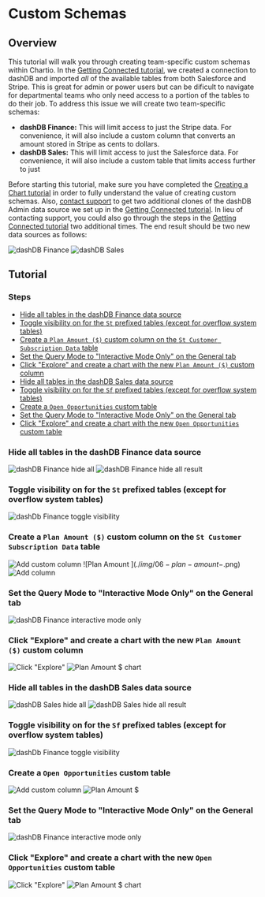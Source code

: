 # Custom Schemas


## Overview
This tutorial will walk you through creating team-specific custom schemas within Chartio. In the
[Getting Connected tutorial](../getting-connected/README.md), we created a connection to dashDB and
imported *all* of the available tables from both Salesforce and Stripe. This is great for admin or
power users but can be dificult to navigate for departmental teams who only need access to a portion
of the tables to do their job. To address this issue we will create two team-specific schemas:

- **dashDB Finance:** This will limit access to just the Stripe data. For convenience, it will also
                      include a custom column that converts an amount stored in Stripe as cents to
                      dollars.
- **dashDB Sales:** This will limit access to just the Salesforce data. For convenience, it will
                    also include a custom table that limits access further to just

Before starting this tutorial, make sure you have completed the
[Creating a Chart tutorial](../creating-a-chart/README.md) in order to fully understand the value of
creating custom schemas. Also, [contact support](../support/README.md) to get two additional clones
of the dashDB Admin data source we set up in the
[Getting Connected tutorial](../getting-connected/README.md). In lieu of contacting support, you
could also go through the steps in the [Getting Connected tutorial](../getting-connected/README.md)
two additional times. The end result should be two new data sources as follows:

![dashDB Finance](./img/00-dashdb-finance.png)
![dashDB Sales](./img/01-dashdb-sales.png)


## Tutorial

### Steps
- [Hide all tables in the dashDB Finance data source](#hide-all-tables-in-the-dashdb-finance-data-source)
- [Toggle visibility on for the `St` prefixed tables (except for overflow system tables)](#toggle-visibility-on-for-the-st-prefixed-tables-except-for-overflow-system-tables)
- [Create a `Plan Amount ($)` custom column on the `St Customer Subscription Data` table](#create-a-plan-amount--custom-column-on-the-st-customer-subscription-data-table)
- [Set the Query Mode to "Interactive Mode Only" on the General tab](#set-the-query-mode-to-interactive-mode-only-on-the-general-tab)
- [Click "Explore" and create a chart with the new `Plan Amount ($)` custom column](#click-explore-and-create-a-chart-with-the-new-plan-amount--custom-column)
- [Hide all tables in the dashDB Sales data source](#hide-all-tables-in-the-dashdb-sales-data-source)
- [Toggle visibility on for the `Sf` prefixed tables (except for overflow system tables)](#toggle-visibility-on-for-the-sf-prefixed-tables-except-for-overflow-system-tables)
- [Create a `Open Opportunities` custom table](#create-a-open-opportunities-custom-table)
- [Set the Query Mode to "Interactive Mode Only" on the General tab](#set-the-query-mode-to-interactive-mode-only-on-the-general-tab-1)
- [Click "Explore" and create a chart with the new `Open Opportunities` custom table](#click-explore-and-create-a-chart-with-the-new-open-opportunities-custom-table)

### Hide all tables in the dashDB Finance data source
![dashDB Finance hide all](./img/02-dashdb-finance-hide-all.png)
![dashDB Finance hide all result](./img/03-dashdb-finance-hide-all-result.png)

### Toggle visibility on for the `St` prefixed tables (except for overflow system tables)
![dashDb Finance toggle visibility](./img/04-dashdb-finance-toggle.png)

### Create a `Plan Amount ($)` custom column on the `St Customer Subscription Data` table
![Add custom column](./img/05-add-custom-column.png)
![Plan Amount $](./img/06-plan-amount-$.png)
![Add column](./img/07-add-column.png)

### Set the Query Mode to "Interactive Mode Only" on the General tab
![dashDB Finance interactive mode only](./img/08-dashdb-finance-interactive-mode.png)

### Click "Explore" and create a chart with the new `Plan Amount ($)` custom column
![Click "Explore"](./img/09-dashdb-finance-explore.png)
![Plan Amount $ chart](./img/10-plan-amount-$-chart.png)

### Hide all tables in the dashDB Sales data source
![dashDB Sales hide all](./img/11-dashdb-sales-hide-all.png)
![dashDB Sales hide all result](./img/12-dashdb-sales-hide-all-result.png)

### Toggle visibility on for the `Sf` prefixed tables (except for overflow system tables)
![dashDb Finance toggle visibility](./img/13-dashdb-sales-toggle.png)

### Create a `Open Opportunities` custom table
![Add custom column](./img/14-add-custom-table.png)
![Plan Amount $](./img/15-open-opps.png)

### Set the Query Mode to "Interactive Mode Only" on the General tab
![dashDB Finance interactive mode only](./img/16-dashdb-sales-interactive-mode.png)

### Click "Explore" and create a chart with the new `Open Opportunities` custom table
![Click "Explore"](./img/17-dashdb-sales-explore.png)
![Plan Amount $ chart](./img/18-open-opps-chart.png)
